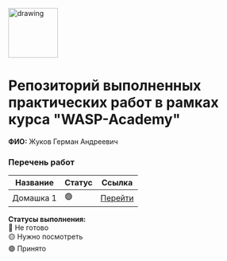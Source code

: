 <a href="https://wasp-academy.com"><img src="https://wasp-academy.com/Resources/wasp-logo.png" alt="drawing" width="100"/></a>
# Репозиторий выполненных практических работ в рамках курса "WASP-Academy"
**ФИО:** Жуков Герман Андреевич
 
### Перечень работ

Название          | Статус |Ссылка
------------------|--------|--------
Домашка 1|🟢| <a href="https://github.com/zhuher/WASP-First/tree/cd0e7c84b31f1b92697a4614b9cef09c014af451">Перейти</a>

**Статусы выполнения:** <br>
🔴 Не готово <br>
🟡 Нужно посмотреть <br>
🟢 Принято <br>
